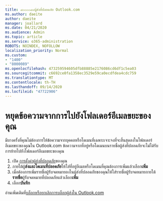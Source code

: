 ```yaml
---
title: ๘๐๐๐๐๘๙ผู้ส่งที่ปลอดภัย Outlook.com
ms.author: daeite
author: daeite
manager: joallard
ms.date: 04/21/2020
ms.audience: Admin
ms.topic: article
ms.service: o365-administration
ROBOTS: NOINDEX, NOFOLLOW
localization_priority: Normal
ms.custom:
- "1400"
- "8000089"
ms.openlocfilehash: 473259594605dfb88885e2176086cd6df1c5ea03
ms.sourcegitcommit: c6692ce0fa1358ec3529e59ca0ecdfdea4cdc759
ms.translationtype: MT
ms.contentlocale: th-TH
ms.lasthandoff: 09/14/2020
ms.locfileid: "47722906"
---
```

# <a name="stop-messages-from-going-into-your-junk-email-folder"></a>หยุดข้อความจากการไปยังโฟลเดอร์อีเมลขยะของคุณ

มีบางครั้งที่คุณไม่ต้องการให้ข้อความจากบุคคลหรือโดเมนที่เฉพาะเจาะจงที่จะสิ้นสุดลงในโฟลเดอร์อีเมลขยะของคุณใน Outlook.com ข้อความจากที่อยู่หรือโดเมนบนรายชื่อผู้ส่งที่ปลอดภัยจะไม่ได้รับการย้ายไปยังโฟลเดอร์อีเมลขยะของคุณ

1. เปิด [การตั้งค่าผู้ส่งที่ปลอดภัย](https://go.microsoft.com/fwlink/?linkid=2035804)ของคุณ
2. ภายใต้ผู้**ส่งและโดเมนที่ปลอดภัย**ให้ใส่ที่อยู่อีเมลหรือโดเมนที่คุณต้องการเพิ่มแล้วเลือก**เพิ่ม**
3. เมื่อต้องการเพิ่มรายชื่อผู้รับจดหมายลงในผู้ส่งที่ปลอดภัยของคุณให้ใส่รายชื่อผู้รับจดหมายภายใต้**รายชื่อ**ผู้รับจดหมายที่ปลอดภัยแล้วเลือก**เพิ่ม**
4. เลือก**บันทึก**

อ่านเพิ่มเติมที่[บล็อกหรือยกเลิกการบล็อกผู้ส่งใน Outlook.com](https://support.office.com/article/afba1c94-77bb-4f50-8b85-057cf52f4d5e?wt.mc_id=Office_Outlook_com_Alchemy)